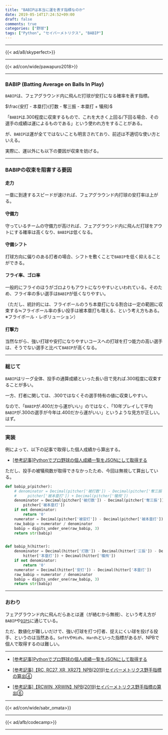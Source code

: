 ```yaml
---
title: "BABIPは本当に運を表す指標なのか"
date: 2019-05-14T17:24:52+09:00
draft: false
comments: true
categories: ["野球"]
tags: ["Python", "セイバーメトリクス", "BABIP"]
---
```


<!--more-->

---

{{< ad/a8/skyperfect>}}

---

{{< ad/con/wide/pawapuro2018>}}

---

### BABIP (Batting Average on Balls In Play)

`BABIP`は、フェアグラウンド内に飛んだ打球が安打になる確率を表す指標。

$\frac{安打 - 本塁打}{打数 - 奪三振 - 本塁打 + 犠飛}$

「`BABIP`は.300程度に収束するもので、これを大きく上回る/下回る場合、その選手の成績は運によるものである」という使われ方をすることがある。

が、`BABIP`は運が全てではないことも明言されており、前述は不適切な使い方といえる。

実際に、運以外にも以下の要因が収束を妨げる。

---

### BABIPの収束を阻害する要因

#### 走力

一塁に到達するスピードが速ければ、フェアグラウンド内打球の安打率は上がる。

#### 守備力

守っているチームの守備力が高ければ、フェアグラウンド内に飛んだ打球をアウトにする確率は高くなり、`BABIP`は低くなる。

#### 守備シフト

打球方向に偏りのある打者の場合、シフトを敷くことで`BABIP`を低く抑えることができる。

#### フライ率、ゴロ率

一般的にフライのほうがゴロよりもアウトになりやすいといわれている。そのため、フライ率の多い選手は`BABIP`が低くなりやすい。

（ただし、統計的には、フライボールのうち本塁打になる割合は一定の範囲に収束する≒フライボール率の多い投手は被本塁打も増える、という考え方もある。※フライボール・レボリューション）

#### 打撃力

当然ながら、強い打球や安打になりやすいコースへの打球を打つ能力の高い選手は、そうでない選手と比べて`BABIP`が高くなる。

---

### 総じて

`BABIP`はリーグ全体、投手の通算成績といった長い目で見れば.300程度に収束することが多い。

一方、打者に関しては、.300ではなくその選手特有の値に収束しやすい。

なので、「`BABIP`が.400だから運がいい」のではなく、「10年プレイして平均`BABIP`が.300の選手が今年は.400だから運がいい」というような見方が正しい。はず。

---

### 実装

例によって、以下の記事で取得した個人成績から算出する。

- [[参考記事]Pythonでプロ野球の個人成績一覧をJSONにして取得する](https://www.ted027.com/post/python-personal-records)

ただし、投手の被犠飛数が取得できなかったため、今回は無視して算出している。

```py:sabr.py
def babip_p(pitcher):
    # denominator = Decimal(pitcher['被打数']) - Decimal(pitcher['奪三振']) - Decimal(
    #     pitcher['被本塁打']) + Decimal(pitcher['犠飛'])
    denominator = Decimal(pitcher['被打数']) - Decimal(pitcher['奪三振']) - Decimal(
        pitcher['被本塁打'])
    if not denominator:
        return '0'
    numerator = Decimal(pitcher['被安打']) - Decimal(pitcher['被本塁打'])
    raw_babip = numerator / denominator
    babip = digits_under_one(raw_babip, 3)
    return str(babip)


def babip_h(hitter):
    denominator = Decimal(hitter['打数']) - Decimal(hitter['三振']) - Decimal(
        hitter['本塁打']) + Decimal(hitter['犠飛'])
    if not denominator:
        return '0'
    numerator = Decimal(hitter['安打']) - Decimal(hitter['本塁打'])
    raw_babip = numerator / denominator
    babip = digits_under_one(raw_babip, 3)
    return str(babip)
```

---

### おわり

フェアグラウンド内に飛んだらあとは運（が絡むから無視）、という考え方が`BABIP`や[`DIPS`](https://www.ted027.com/post/sabr-pitch-fip#dipsという概念)に通じている。

ただ、数値化が難しいだけで、強い打球を打つ打者、捉えにくい球を投げる投手、というのは当然ある。`Soft%`や`Mid%`、`Hard%`といった指標があるが、NPBで個人で取得するのは難しい。

---

- [[参考記事]Pythonでプロ野球の個人成績一覧をJSONにして取得する](https://www.ted027.com/post/python-personal-records)

- [[参考記事]【RC, RC27, XR, XR27】NPB(2019)セイバーメトリクス野手指標の算出④](https://www.ted027.com/post/sabr-hit-rc)

- [[参考記事]【RCWIN, XRWIN】NPB(2019)セイバーメトリクス野手指標の算出⑥](https://www.ted027.com/post/sabr-hit-rcaa)

---

{{< ad/con/wide/sabr_omata>}}

---

{{< ad/afb/codecamp>}}

---
